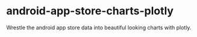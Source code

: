 # android-app-store-charts-plotly
Wrestle the android app store data into beautiful looking charts with plotly.
